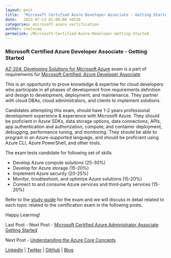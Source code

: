 ```yaml
---
layout: post
title:  "Microsoft Certified Azure Developer Associate - Getting Started"
date:   2022-07-13 01:00:00 +0530
categories: microsoft azure certification
author: coolsvap
permalink: /Microsoft-Certified-Azure-Developer-Getting-Started
---
```

### Microsoft Certified Azure Developer Associate - Getting Started

[AZ-204: Developing Solutions for Microsoft Azure](https://docs.microsoft.com/en-us/learn/certifications/exams/az-204) exam is a part of requirements for [Microsoft Certified: Azure Developer Associate](https://docs.microsoft.com/en-us/learn/certifications/azure-developer/)

This is an opportunity to prove knowledge & expertise for cloud developers who participate in all phases of development from requirements definition and design to development, deployment, and maintenance. They partner with cloud DBAs, cloud administrators, and clients to implement solutions.

Candidates attempting this exam, should have 1-2 years professional development experience & experience with Microsoft Azure. They should be proficient in Azure SDKs, data storage options, data connections, APIs, app authentication and authorization, compute, and container deployment, debugging, performance tuning, and monitoring. They should be able to program in an Azure-supported language, and should be proficient using Azure CLI, Azure PowerShell, and other tools.

The exam tests candidate for following set of skills

*   Develop Azure compute solutions (25-30%)
*   Develop for Azure storage (15-20%)
*   Implement Azure security (20-25%)
*   Monitor, troubleshoot, and optimize Azure solutions (15-20%)
*   Connect to and consume Azure services and third-party services (15-20%)

Refer to the [study guide](https://query.prod.cms.rt.microsoft.com/cms/api/am/binary/RE4oZ7B) for the exam and we will discuss in detail related to each topic related to the certification exam in the following posts.

Happy Learning!

Last Post - Next Post - [Microsoft Certified Azure Administrator Associate Getting Started](https://cloudnativehero.github.io/blog/Microsoft-Certified-Azure-Administrator-Getting-Started)

Next Post - [Understanding the Azure Core Concepts](https://cloudnativehero.github.io/blog/AZ-900-Understanding-the-Azure-Core-Concepts)

[LinkedIn](https://www.linkedin.com/company/cloudnativehero/) | [Twitter](https://twitter.com/cloudnativehero) | [GitHub](https://github.com/cloudnativehero/AZ-104-Prep) | [Blog](https://cloudnativehero.github.io/blog/)